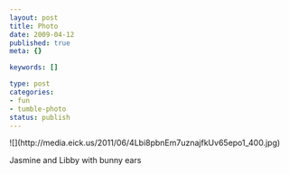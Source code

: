 ```yaml
--- 
layout: post
title: Photo
date: 2009-04-12
published: true
meta: {}

keywords: []

type: post
categories: 
- fun
- tumble-photo
status: publish
---
```

<div class="figure">            ![](http://media.eick.us/2011/06/4Lbi8pbnEm7uznajfkUv65epo1_400.jpg)        </div>

Jasmine and Libby with bunny ears

